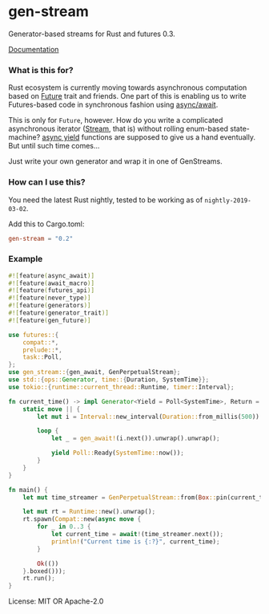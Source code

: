 # gen-stream

Generator-based streams for Rust and futures 0.3.

[Documentation](https://docs.rs/gen-stream)

### What is this for?
Rust ecosystem is currently moving towards asynchronous computation based on [Future](https://doc.rust-lang.org/nightly/std/future/trait.Future.html) trait and friends. One part of this is enabling us to write Futures-based code in synchronous fashion using [async/await]().

This is only for `Future`, however. How do you write a complicated asynchronous iterator ([Stream](https://docs.rs/futures-preview/*/futures/stream/trait.Stream.html), that is) without rolling enum-based state-machine? [async yield](https://github.com/rust-lang/rfcs/blob/master/text/2394-async_await.md#generators-and-streams) functions are supposed to give us a hand eventually. But until such time comes...

Just write your own generator and wrap it in one of GenStreams.

### How can I use this?
You need the latest Rust nightly, tested to be working as of `nightly-2019-03-02`.

Add this to Cargo.toml:

```toml
gen-stream = "0.2"
```

### Example

```rust
#![feature(async_await)]
#![feature(await_macro)]
#![feature(futures_api)]
#![feature(never_type)]
#![feature(generators)]
#![feature(generator_trait)]
#![feature(gen_future)]

use futures::{
    compat::*,
    prelude::*,
    task::Poll,
};
use gen_stream::{gen_await, GenPerpetualStream};
use std::{ops::Generator, time::{Duration, SystemTime}};
use tokio::{runtime::current_thread::Runtime, timer::Interval};

fn current_time() -> impl Generator<Yield = Poll<SystemTime>, Return = !> {
    static move || {
        let mut i = Interval::new_interval(Duration::from_millis(500)).compat();

        loop {
            let _ = gen_await!(i.next()).unwrap().unwrap();

            yield Poll::Ready(SystemTime::now());
        }
    }
}

fn main() {
    let mut time_streamer = GenPerpetualStream::from(Box::pin(current_time()));

    let mut rt = Runtime::new().unwrap();
    rt.spawn(Compat::new(async move {
        for _ in 0..3 {
            let current_time = await!(time_streamer.next());
            println!("Current time is {:?}", current_time);
        }

        Ok(())
    }.boxed()));
    rt.run();
}
```

License: MIT OR Apache-2.0
